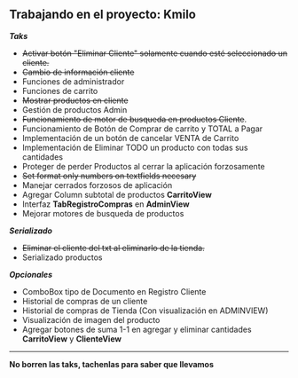 Trabajando en el proyecto: Kmilo
---
***Taks***
- ~~Activar botón "Eliminar Cliente" solamente cuando esté seleccionado un cliente.~~
- ~~Cambio de información cliente~~
- Funciones de administrador 
- Funciones de carrito
- ~~Mostrar productos en cliente~~ 
- Gestión de productos Admin
- ~~Funcionamiento de motor de busqueda en productos Cliente~~. 
- Funcionamiento de Botón de Comprar de carrito y TOTAL a Pagar
- Implementación de un botón de cancelar VENTA de Carrito
- Implementación de Eliminar TODO un producto con todas sus cantidades
- Proteger de perder Productos al cerrar la aplicación forzosamente
- ~~Set format only numbers on textfields necesary~~
- Manejar cerrados forzosos de aplicación
- Agregar Column subtotal de productos **CarritoView**
- Interfaz **TabRegistroCompras** en **AdminView**
- Mejorar motores de busqueda de productos

***Serializado***
- ~~Eliminar el cliente del txt al eliminarlo de la tienda.~~
- Serializado productos

***Opcionales***
- ComboBox tipo de Documento en Registro Cliente
- Historial de compras de un cliente
- Historial de compras de Tienda (Con visualización en ADMINVIEW) 
- Visualización de imagen del producto
- Agregar botones de suma 1-1 en agregar y eliminar cantidades **CarritoView** y **ClienteView** 
---

**No borren las taks, tachenlas para saber que llevamos**



